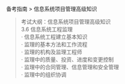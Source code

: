 备考指南 > 信息系统项目管理高级知识

> 考试大纲：信息系统项目管理高级知识  
> 3.6 信息系统工程监理  
> · 信息系统工程建立基本知识   
> · 监理的基本方法和工作流程  
> · 监理的机构及监理工程师  
> · 监理中的质量、投资、进度和变更控制  
> · 监理中的合同管理、信息管理和安全管理  
> · 监理中的组织协调  